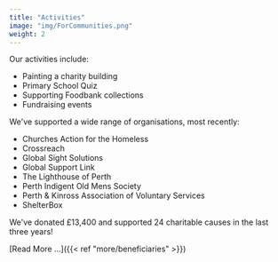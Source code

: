 ```yaml
---
title: "Activities"
image: "img/ForCommunities.png"
weight: 2
---
```

Our activities include:
- Painting a charity building
- Primary School Quiz
- Supporting Foodbank collections
- Fundraising events

We've supported a wide range of organisations, most recently:
- Churches Action for the Homeless
- Crossreach
- Global Sight Solutions
- Global Support Link
- The Lighthouse of Perth
- Perth Indigent Old Mens Society
- Perth &amp; Kinross Association of Voluntary Services
- ShelterBox

We've donated £13,400 and supported 24 charitable causes in the last three years!

[Read More ...]({{< ref "more/beneficiaries" >}})